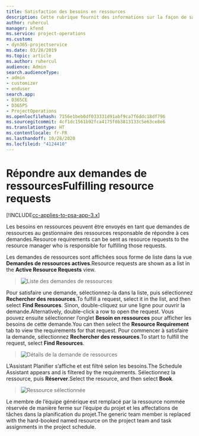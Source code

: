 ```yaml
---
title: Satisfaction des besoins en ressources
description: Cette rubrique fournit des informations sur la façon de satisfaire des besoins en ressources.
author: ruhercul
manager: kfend
ms.service: project-operations
ms.custom:
- dyn365-projectservice
ms.date: 03/28/2019
ms.topic: article
ms.author: ruhercul
audience: Admin
search.audienceType:
- admin
- customizer
- enduser
search.app:
- D365CE
- D365PS
- ProjectOperations
ms.openlocfilehash: 7156e1beb0df033331d91abf9ca7f6ddc18df796
ms.sourcegitcommit: 4cf1dc1561b92fca4175f0b3813133c5e63ce8e6
ms.translationtype: HT
ms.contentlocale: fr-FR
ms.lasthandoff: 10/28/2020
ms.locfileid: "4124410"
---
```

# <a name="fulfilling-resource-requests"></a><span data-ttu-id="425e6-103">Répondre aux demandes de ressources</span><span class="sxs-lookup"><span data-stu-id="425e6-103">Fulfilling resource requests</span></span>

[!INCLUDE[cc-applies-to-psa-app-3.x](../includes/cc-applies-to-psa-app-3x.md)]

<span data-ttu-id="425e6-104">Les besoins en ressources peuvent être envoyés en tant que demandes de ressources au gestionnaire des ressources responsable de répondre à ces demandes.</span><span class="sxs-lookup"><span data-stu-id="425e6-104">Resource requirements can be sent as resource requests to the resource manager who is responsible for fulfilling those requests.</span></span>

<span data-ttu-id="425e6-105">Les demandes de ressources sont affichées sous forme de liste dans la vue **Demandes de ressources actives**.</span><span class="sxs-lookup"><span data-stu-id="425e6-105">Resource requests are shown as a list in the **Active Resource Requests** view.</span></span>

> ![Liste des demandes de ressources](media/Resource-Management-image59.png)

<span data-ttu-id="425e6-107">Pour satisfaire une demande, sélectionnez-la dans la liste, puis sélectionnez **Rechercher des ressources**.</span><span class="sxs-lookup"><span data-stu-id="425e6-107">To fulfill a request, select it in the list, and then select **Find Resources**.</span></span> <span data-ttu-id="425e6-108">Sinon, double-cliquez sur une ligne pour ouvrir la demande.</span><span class="sxs-lookup"><span data-stu-id="425e6-108">Alternatively, double-click a row to open the request.</span></span> <span data-ttu-id="425e6-109">Vous pouvez ensuite sélectionner l’onglet **Besoin en ressources** pour afficher les besoins de cette demande.</span><span class="sxs-lookup"><span data-stu-id="425e6-109">You can then select the **Resource Requirement** tab to view the requirements for that request.</span></span> <span data-ttu-id="425e6-110">Pour commencer à satisfaire la demande, sélectionnez **Rechercher des ressources**.</span><span class="sxs-lookup"><span data-stu-id="425e6-110">To start to fulfill the request, select **Find Resources**.</span></span>

> ![Détails de la demande de ressources](media/Resource-Management-image60.png)

<span data-ttu-id="425e6-112">L’Assistant Planifier s’affiche et est filtré selon les besoins.</span><span class="sxs-lookup"><span data-stu-id="425e6-112">The Schedule Assistant appears and is filtered by the requirements.</span></span> <span data-ttu-id="425e6-113">Sélectionnez la ressource, puis **Réserver**.</span><span class="sxs-lookup"><span data-stu-id="425e6-113">Select the resource, and then select **Book**.</span></span>

> ![Ressource sélectionnée](media/Resource-Management-image61.png)

<span data-ttu-id="425e6-115">Le membre de l’équipe générique est remplacé par la ressource nommée réservée de manière ferme sur l’équipe du projet et les affectations de tâches dans la planification du projet.</span><span class="sxs-lookup"><span data-stu-id="425e6-115">The generic team member is replaced with the hard-booked named resource on the project team and task assignments in the project schedule.</span></span>
